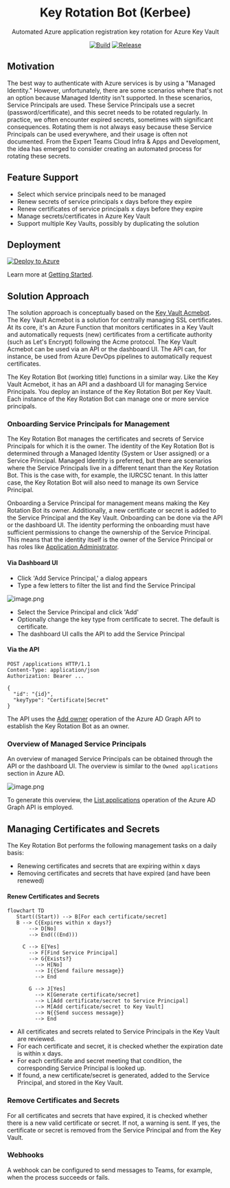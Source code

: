 <h1 align="center">
  Key Rotation Bot (Kerbee)
</h1>
<p align="center">
  Automated Azure application registration key rotation for Azure Key Vault
</p>
<p align="center">
  <a href="https://github.com/WeAreInSpark/key-rotation-bot/actions/workflows/build.yml" rel="nofollow"><img src="https://github.com/WeAreInSpark/key-rotation-bot/workflows/Build/badge.svg" alt="Build" style="max-width: 100%;"></a>
  <a href="https://github.com/WeAreInSpark/key-rotation-bot/releases/latest" rel="nofollow"><img src="https://badgen.net/github/release/WeAreInSpark/key-rotation-bot" alt="Release" style="max-width: 100%;"></a>
</p>

## Motivation

The best way to authenticate with Azure services is by using a "Managed Identity." However, unfortunately, there are some scenarios where that's not an option because Managed Identity isn't supported. In these scenarios, Service Principals are used. These Service Principals use a secret (password/certificate), and this secret needs to be rotated regularly. In practice, we often encounter expired secrets, sometimes with significant consequences. Rotating them is not always easy because these Service Principals can be used everywhere, and their usage is often not documented. From the Expert Teams Cloud Infra & Apps and Development, the idea has emerged to consider creating an automated process for rotating these secrets.

## Feature Support

- Select which service principals need to be managed
- Renew secrets of service principals x days before they expire
- Renew certificates of service principals x days before they expire
- Manage secrets/certificates in Azure Key Vault
- Support multiple Key Vaults, possibly by duplicating the solution

## Deployment

[![Deploy to Azure](https://aka.ms/deploytoazurebutton)](https://portal.azure.com/#create/Microsoft.Template/uri/https%3A%2F%2Fraw.githubusercontent.com%2FWeAreInSpark%2Fkey-rotation-bot%2Fadd-arm-file%2Fazuredeploy.json)

Learn more at [Getting Started](docs/Getting-Started.md).

## Solution Approach

The solution approach is conceptually based on the [Key Vault Acmebot](https://github.com/shibayan/keyvault-acmebot). The Key Vault Acmebot is a solution for centrally managing SSL certificates. At its core, it's an Azure Function that monitors certificates in a Key Vault and automatically requests (new) certificates from a certificate authority (such as Let's Encrypt) following the Acme protocol. The Key Vault Acmebot can be used via an API or the dashboard UI. The API can, for instance, be used from Azure DevOps pipelines to automatically request certificates.

The Key Rotation Bot (working title) functions in a similar way. Like the Key Vault Acmebot, it has an API and a dashboard UI for managing Service Principals. You deploy an instance of the Key Rotation Bot per Key Vault. Each instance of the Key Rotation Bot can manage one or more service principals.

### Onboarding Service Principals for Management

The Key Rotation Bot manages the certificates and secrets of Service Principals for which it is the owner. The identity of the Key Rotation Bot is determined through a Managed Identity (System or User assigned) or a Service Principal. Managed Identity is preferred, but there are scenarios where the Service Principals live in a different tenant than the Key Rotation Bot. This is the case with, for example, the IURCSC tenant. In this latter case, the Key Rotation Bot will also need to manage its own Service Principal.

Onboarding a Service Principal for management means making the Key Rotation Bot its owner. Additionally, a new certificate or secret is added to the Service Principal and the Key Vault. Onboarding can be done via the API or the dashboard UI. The identity performing the onboarding must have sufficient permissions to change the ownership of the Service Principal. This means that the identity itself is the owner of the Service Principal or has roles like [Application Administrator](https://learn.microsoft.com/en-us/azure/active-directory/roles/permissions-reference#application-administrator).

#### Via Dashboard UI

- Click 'Add Service Principal,' a dialog appears
- Type a few letters to filter the list and find the Service Principal

![image.png](docs/images/add-service-principal.png)
- Select the Service Principal and click 'Add'
- Optionally change the key type from certificate to secret. The default is certificate.
- The dashboard UI calls the API to add the Service Principal

#### Via the API

``` http
POST /applications HTTP/1.1
Content-Type: application/json
Authorization: Bearer ...

{
  "id": "{id}",
  "keyType": "Certificate|Secret"
}
```

The API uses the [Add owner](https://learn.microsoft.com/en-us/graph/api/application-post-owners?view=graph-rest-1.0&tabs=http) operation of the Azure AD Graph API to establish the Key Rotation Bot as an owner.

### Overview of Managed Service Principals

An overview of managed Service Principals can be obtained through the API or the dashboard UI. The overview is similar to the `Owned applications` section in Azure AD.

![image.png](docs/images/list-service-principals.png)

To generate this overview, the [List applications](https://learn.microsoft.com/en-us/graph/api/application-list?view=graph-rest-1.0&tabs=http) operation of the Azure AD Graph API is employed.

## Managing Certificates and Secrets

The Key Rotation Bot performs the following management tasks on a daily basis:
- Renewing certificates and secrets that are expiring within x days
- Removing certificates and secrets that have expired (and have been renewed)

#### Renew Certificates and Secrets

```mermaid
flowchart TD
   Start((Start)) --> B[For each certificate/secret]
   B --> C{Expires within x days?}
       --> D[No]
       --> End(((End)))
   
     C --> E[Yes]
       --> F[Find Service Principal]
       --> G{Exists?}
         --> H[No] 
         --> I{{Send failure message}}
         --> End
   
       G --> J[Yes]
         --> K[Generate certificate/secret]
         --> L[Add certificate/secret to Service Principal]
         --> M[Add certificate/secret to Key Vault]
         --> N{{Send success message}}
         --> End
```

- All certificates and secrets related to Service Principals in the Key Vault are reviewed.
- For each certificate and secret, it is checked whether the expiration date is within x days.
- For each certificate and secret meeting that condition, the corresponding Service Principal is looked up.
- If found, a new certificate/secret is generated, added to the Service Principal, and stored in the Key Vault.

### Remove Certificates and Secrets

For all certificates and secrets that have expired, it is checked whether there is a new valid certificate or secret. If not, a warning is sent. If yes, the certificate or secret is removed from the Service Principal and from the Key Vault.

### Webhooks

A webhook can be configured to send messages to Teams, for example, when the process succeeds or fails.
